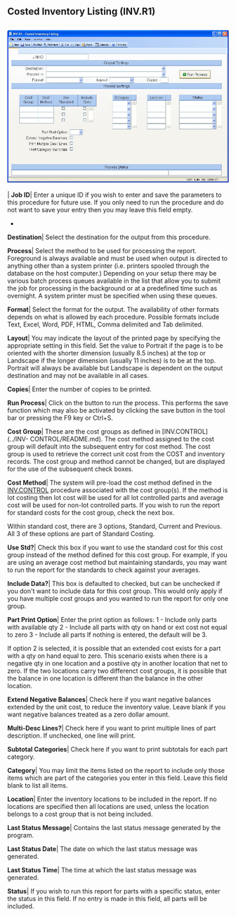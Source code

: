 ## Costed Inventory Listing (INV.R1)
<PageHeader />

##

![](./INV-R1-1.jpg)

| **Job ID**|  Enter a unique ID if you wish to enter and save the parameters
to this procedure for future use. If you only need to run the procedure and do
not want to save your entry then you may leave this field empty.

-  
**Destination**|  Select the destination for the output from this procedure.

**Process**|  Select the method to be used for processing the report.
Foreground is always available and must be used when output is directed to
anything other than a system printer (i.e. printers spooled through the
database on the host computer.) Depending on your setup there may be various
batch process queues available in the list that allow you to submit the job
for processing in the background or at a predefined time such as overnight. A
system printer must be specified when using these queues.

**Format**|  Select the format for the output. The availability of other
formats depends on what is allowed by each procedure. Possible formats include
Text, Excel, Word, PDF, HTML, Comma delimited and Tab delimited.

**Layout**|  You may indicate the layout of the printed page by specifying the
appropriate setting in this field. Set the value to Portrait if the page is to
be oriented with the shorter dimension (usually 8.5 inches) at the top or
Landscape if the longer dimension (usually 11 inches) is to be at the top.
Portrait will always be available but Landscape is dependent on the output
destination and may not be available in all cases.

**Copies**|  Enter the number of copies to be printed.

**Run Process**|  Click on the button to run the process. This performs the
save function which may also be activated by clicking the save button in the
tool bar or pressing the F9 key or Ctrl+S.

**Cost Group**|  These are the cost groups as defined in [INV.CONTROL](../INV-
CONTROL/README.md). The cost method assigned to the cost group will default into the
subsequent entry for cost method. The cost group is used to retrieve the
correct unit cost from the COST and inventory records. The cost group and
method cannot be changed, but are displayed for the use of the subsequent
check boxes.

**Cost Method**|  The system will pre-load the cost method defined in the
[INV.CONTROL](../INV-CONTROL/README.md) procedure associated with the cost group(s). If
the method is lot costing then lot cost will be used for all lot controlled
parts and average cost will be used for non-lot controlled parts. If you wish
to run the report for standard costs for the cost group, check the next box.

Within standard cost, there are 3 options, Standard, Current and Previous. All
3 of these options are part of Standard Costing.

**Use Std?**|  Check this box if you want to use the standard cost for this
cost group instead of the method defined for this cost group. For example, if
you are using an average cost method but maintaining standards, you may want
to run the report for the standards to check against your averages.

**Include Data?**|  This box is defaulted to checked, but can be unchecked if
you don't want to include data for this cost group. This would only apply if
you have multiple cost groups and you wanted to run the report for only one
group.

**Part Print Option**|  Enter the print option as follows:
1 - Include only parts with available qty
2 - Include all parts with qty on hand or ext cost not equal to zero
3 - Include all parts
If nothing is entered, the default will be 3.

If option 2 is selected, it is possible that an extended cost exists for a
part with a qty on hand equal to zero. This scenario exists when there is a
negative qty in one location and a postiive qty in another location that net
to zero. If the two locations carry two differenct cost groups, it is possible
that the balance in one location is different than the balance in the other
location.

**Extend Negative Balances**|  Check here if you want negative balances
extended by the unit cost, to reduce the inventory value. Leave blank if you
want negative balances treated as a zero dollar amount.

**Multi-Desc Lines?**|  Check here if you want to print multiple lines of part
description. If unchecked, one line will print.

**Subtotal Categories**|  Check here if you want to print subtotals for each
part category.

**Category**|  You may limit the items listed on the report to include only
those items which are part of the categories you enter in this field. Leave
this field blank to list all items.

**Location**|  Enter the inventory locations to be included in the report. If
no locations are specified then all locations are used, unless the location
belongs to a cost group that is not being included.

**Last Status Message**|  Contains the last status message generated by the
program.

**Last Status Date**|  The date on which the last status message was
generated.

**Last Status Time**|  The time at which the last status message was
generated.

**Status**|  If you wish to run this report for parts with a specific status,
enter the status in this field. If no entry is made in this field, all parts
will be included.


<badge text= "Version 8.10.57 " vertical="middle" />

<PageFooter />
